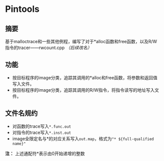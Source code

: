 # Pintools

## 摘要
基于malloctrace和一些其他例程，编写了对于\*alloc函数和free函数，以及R/W指令的tracer——rwcount.cpp *（后续改名）*

## 功能
- 按目标程序的image分类，追踪其调用的\*alloc和free函数，将参数和返回值写入文件。
- 按目标程序的image分类，追踪其调用的R/W指令，将指令读写的地址写入文件。

## 文件名规约
- 对函数的trace写入`*.func.out`
- 对指令的trace写入`*.inst.out`
- image全限定名与\*的对应关系写入`out.map`，格式为`"* ${full-qualified name}"`

**注：** 上述通配符\*表示由0开始递增的整数
